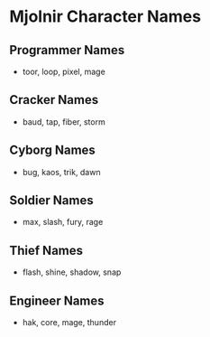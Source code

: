 # Mjolnir Character Names

## Programmer Names

- toor, loop, pixel, mage

## Cracker Names

- baud, tap, fiber, storm

## Cyborg Names

- bug, kaos, trik, dawn

## Soldier Names

- max, slash, fury, rage

## Thief Names

- flash, shine, shadow, snap

## Engineer Names

- hak, core, mage, thunder

